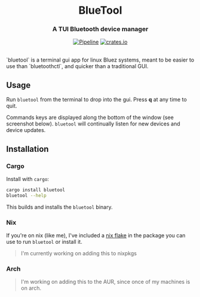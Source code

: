 <h1 align=center>
  BlueTool
</h1>
<h3 align=center>
  A TUI Bluetooth device manager
</h3>
<div align=center>

  [![Pipeline](https://github.com/mdLafrance/mainframe/actions/workflows/pipeline.yaml/badge.svg)](https://github.com/mdLafrance/mainframe/actions/workflows/pipeline.yaml)
  [![crates.io](https://img.shields.io/crates/v/mainframe)](https://crates.io/crates/mainframe)

</div>
<br />
`bluetool` is a terminal gui app for linux Bluez systems, meant to be easier to use than `bluetoothctl`, and quicker than a traditional GUI.

## Usage
Run `bluetool` from the terminal to drop into the gui. Press **q** at any time to quit.

Commands keys are displayed along the bottom of the window (see screenshot below). `bluetool` will continually listen for new devices and device updates.

## Installation
### Cargo
Install with `cargo`:
```bash
cargo install bluetool
bluetool --help
```
This builds and installs the `bluetool` binary.

### Nix
If you're on nix (like me), I've included a [nix flake](./default.nix) in the package you can use to run `bluetool` or install it.
> I'm currently working on adding this to nixpkgs

### Arch
> I'm working on adding this to the AUR, since once of my machines is on arch. 
